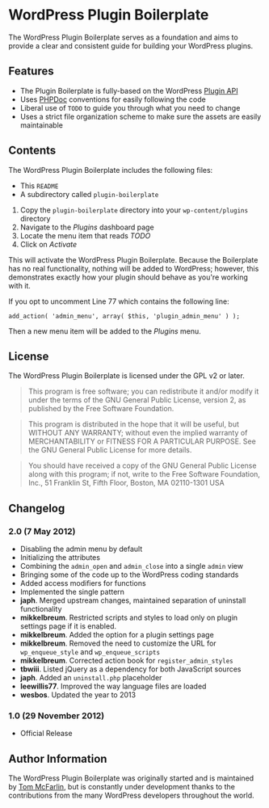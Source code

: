 # WordPress Plugin Boilerplate

The WordPress Plugin Boilerplate serves as a foundation and aims to provide a clear and consistent guide for building your WordPress plugins. 

## Features

* The Plugin Boilerplate is fully-based on the WordPress [Plugin API](http://codex.wordpress.org/Plugin_API)
* Uses [PHPDoc](http://en.wikipedia.org/wiki/PHPDoc) conventions for easily following the code
* Liberal use of `TODO` to guide you through what you need to change
* Uses a strict file organization scheme to make sure the assets are easily maintainable

## Contents

The WordPress Plugin Boilerplate includes the following files:

* This `README`
* A subdirectory called `plugin-boilerplate`


1. Copy the `plugin-boilerplate` directory into your `wp-content/plugins` directory
2. Navigate to the *Plugins* dashboard page
3. Locate the menu item that reads *TODO*
4. Click on *Activate*

This will activate the WordPress Plugin Boilerplate. Because the Boilerplate has no real functionality, nothing will be added to WordPress; however, this demonstrates exactly how your plugin should behave as you're working with it.

If you opt to uncomment Line 77 which contains the following line:

`add_action( 'admin_menu', array( $this, 'plugin_admin_menu' ) );`

Then a new menu item will be added to the *Plugins* menu.

## License

The WordPress Plugin Boilerplate is licensed under the GPL v2 or later.

> This program is free software; you can redistribute it and/or modify
it under the terms of the GNU General Public License, version 2, as 
published by the Free Software Foundation.

> This program is distributed in the hope that it will be useful,
but WITHOUT ANY WARRANTY; without even the implied warranty of
MERCHANTABILITY or FITNESS FOR A PARTICULAR PURPOSE.  See the
GNU General Public License for more details.

> You should have received a copy of the GNU General Public License
along with this program; if not, write to the Free Software
Foundation, Inc., 51 Franklin St, Fifth Floor, Boston, MA  02110-1301  USA

## Changelog

### 2.0 (7 May 2012)

* Disabling the admin menu by default
* Initializing the attributes
* Combining the `admin_open` and `admin_close` into a single `admin` view
* Bringing some of the code up to the WordPress coding standards
* Added access modifiers for functions
* Implemented the single pattern
* **japh**. Merged upstream changes, maintained separation of uninstall functionality
* **mikkelbreum**. Restricted scripts and styles to load only on plugin settings page if it is enabled.
* **mikkelbreum**. Added the option for a plugin settings page
* **mikkelbreum**. Removed the need to customize the URL for `wp_enqueue_style` and `wp_enqueue_scripts`
* **mikkelbreum**. Corrected action book for `register_admin_styles`
* **tbwiii**. Listed jQuery as a dependency for both JavaScript sources
* **japh**. Added an `uninstall.php` placeholder
* **leewillis77**. Improved the way language files are loaded
* **wesbos**. Updated the year to 2013 

### 1.0 (29 November 2012)

* Official Release

## Author Information

The WordPress Plugin Boilerplate was originally started and is maintained by [Tom McFarlin](http://twitter.com/tommcfarlin/), but is constantly under development thanks to the contributions from the many WordPress developers throughout the world.
